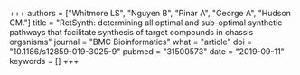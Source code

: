 +++
authors = ["Whitmore LS", "Nguyen B", "Pinar A", "George A", "Hudson CM."]
title = "RetSynth: determining all optimal and sub-optimal synthetic pathways that facilitate synthesis of target compounds in chassis organisms"
journal = "BMC Bioinformatics"
what = "article"
doi = "10.1186/s12859-019-3025-9"
pubmed = "31500573"
date = "2019-09-11"
keywords = []
+++

